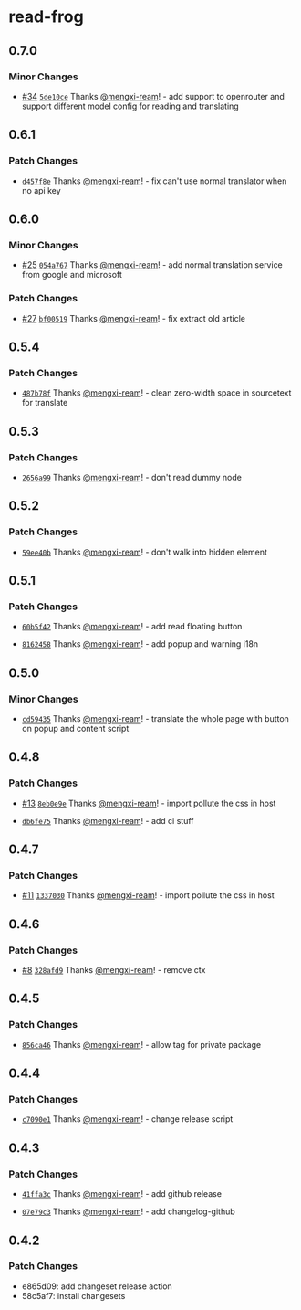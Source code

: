 # read-frog

## 0.7.0

### Minor Changes

- [#34](https://github.com/mengxi-ream/read-frog/pull/34) [`5de10ce`](https://github.com/mengxi-ream/read-frog/commit/5de10ced51f3dd88dadaa0cfa32c2984d9eca854) Thanks [@mengxi-ream](https://github.com/mengxi-ream)! - add support to openrouter and support different model config for reading and translating

## 0.6.1

### Patch Changes

- [`d457f8e`](https://github.com/mengxi-ream/read-frog/commit/d457f8e562007a71d25ffc4642f532c786fb0b74) Thanks [@mengxi-ream](https://github.com/mengxi-ream)! - fix can't use normal translator when no api key

## 0.6.0

### Minor Changes

- [#25](https://github.com/mengxi-ream/read-frog/pull/25) [`054a767`](https://github.com/mengxi-ream/read-frog/commit/054a7674283c6767f57eddbcd85ebaf382372e07) Thanks [@mengxi-ream](https://github.com/mengxi-ream)! - add normal translation service from google and microsoft

### Patch Changes

- [#27](https://github.com/mengxi-ream/read-frog/pull/27) [`bf00519`](https://github.com/mengxi-ream/read-frog/commit/bf00519a2e4135f59ead03042be1d5df4089a15a) Thanks [@mengxi-ream](https://github.com/mengxi-ream)! - fix extract old article

## 0.5.4

### Patch Changes

- [`487b78f`](https://github.com/mengxi-ream/read-frog/commit/487b78f97ca8b942fa86c3c9a3d36fec108c9adb) Thanks [@mengxi-ream](https://github.com/mengxi-ream)! - clean zero-width space in sourcetext for translate

## 0.5.3

### Patch Changes

- [`2656a99`](https://github.com/mengxi-ream/read-frog/commit/2656a998f2925195337332e9a4e62dba0bb34704) Thanks [@mengxi-ream](https://github.com/mengxi-ream)! - don't read dummy node

## 0.5.2

### Patch Changes

- [`59ee40b`](https://github.com/mengxi-ream/read-frog/commit/59ee40bf26d6e71b6504561fad6e744ea6e6e1f7) Thanks [@mengxi-ream](https://github.com/mengxi-ream)! - don't walk into hidden element

## 0.5.1

### Patch Changes

- [`60b5f42`](https://github.com/mengxi-ream/read-frog/commit/60b5f42ce12c16a16cde5bc9f57e6e29c8715d27) Thanks [@mengxi-ream](https://github.com/mengxi-ream)! - add read floating button

- [`8162458`](https://github.com/mengxi-ream/read-frog/commit/81624587dd25c676d03a1362558b50eee499dbd7) Thanks [@mengxi-ream](https://github.com/mengxi-ream)! - add popup and warning i18n

## 0.5.0

### Minor Changes

- [`cd59435`](https://github.com/mengxi-ream/read-frog/commit/cd59435805fe55ef530526ed13c6fee2883475cf) Thanks [@mengxi-ream](https://github.com/mengxi-ream)! - translate the whole page with button on popup and content script

## 0.4.8

### Patch Changes

- [#13](https://github.com/mengxi-ream/read-frog/pull/13) [`8eb0e9e`](https://github.com/mengxi-ream/read-frog/commit/8eb0e9ee82f8a0b824532d5b37b40e565703ed65) Thanks [@mengxi-ream](https://github.com/mengxi-ream)! - import pollute the css in host

- [`db6fe75`](https://github.com/mengxi-ream/read-frog/commit/db6fe756410473bb1a39d01bc20cb4aee68f4dcd) Thanks [@mengxi-ream](https://github.com/mengxi-ream)! - add ci stuff

## 0.4.7

### Patch Changes

- [#11](https://github.com/mengxi-ream/read-frog/pull/11) [`1337030`](https://github.com/mengxi-ream/read-frog/commit/1337030f10de66ef32f5849f702886f1f117b4f2) Thanks [@mengxi-ream](https://github.com/mengxi-ream)! - import pollute the css in host

## 0.4.6

### Patch Changes

- [#8](https://github.com/mengxi-ream/read-frog/pull/8) [`328afd9`](https://github.com/mengxi-ream/read-frog/commit/328afd9f556a960cc770647dd9947443b4c15c96) Thanks [@mengxi-ream](https://github.com/mengxi-ream)! - remove ctx

## 0.4.5

### Patch Changes

- [`856ca46`](https://github.com/mengxi-ream/read-frog/commit/856ca46e17383e91ff8035b65dff31633b3f20a0) Thanks [@mengxi-ream](https://github.com/mengxi-ream)! - allow tag for private package

## 0.4.4

### Patch Changes

- [`c7090e1`](https://github.com/mengxi-ream/read-frog/commit/c7090e1826a81897c78ebc4f93720bab69893fb6) Thanks [@mengxi-ream](https://github.com/mengxi-ream)! - change release script

## 0.4.3

### Patch Changes

- [`41ffa3c`](https://github.com/mengxi-ream/read-frog/commit/41ffa3c6c67a0cc6bddeaf0702411a5a6315839a) Thanks [@mengxi-ream](https://github.com/mengxi-ream)! - add github release

- [`07e79c3`](https://github.com/mengxi-ream/read-frog/commit/07e79c359e4493b2d6d83c3b47e86c80a98fa0b0) Thanks [@mengxi-ream](https://github.com/mengxi-ream)! - add changelog-github

## 0.4.2

### Patch Changes

- e865d09: add changeset release action
- 58c5af7: install changesets
